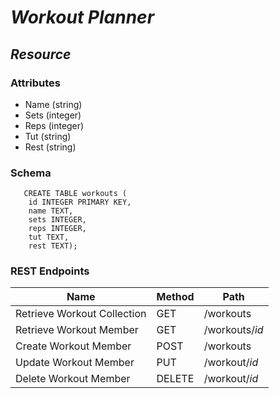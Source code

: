 
# _Workout Planner_

  

## _Resource_

  

### Attributes

  

* Name (string)
*  Sets (integer)
* Reps (integer)
* Tut (string)
* Rest (string)

 ### Schema

       CREATE TABLE workouts (
        id INTEGER PRIMARY KEY,
        name TEXT,
        sets INTEGER,
        reps INTEGER,
        tut TEXT,
        rest TEXT);
        
### REST Endpoints

Name | Method | Path
---- | ------ | ----
Retrieve Workout Collection | GET | /workouts
Retrieve Workout Member | GET | /workouts/*id*
Create Workout Member | POST | /workouts
Update Workout Member | PUT | /workout/*id*
Delete Workout Member | DELETE | /workout/*id*
